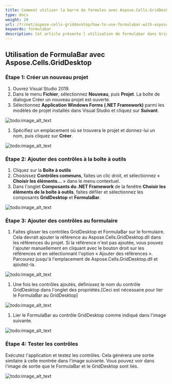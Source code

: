 ```yaml
---
title: Comment utiliser la barre de formules avec Aspose.Cells.GridDesktop
type: docs
weight: 20
url: /fr/net/aspose-cells-griddesktop/how-to-use-formulabar-with-aspose-cells-griddesktop/
keywords: formulabar
description: Cet article présente l utilisation de formulabar dans GridDesktop.
---
```


## **Utilisation de FormulaBar avec Aspose.Cells.GridDesktop**
### **Étape 1: Créer un nouveau projet**
1. Ouvrez Visual Studio 2019.
1. Dans le menu **Fichier**, sélectionnez **Nouveau**, puis **Projet**.
   La boîte de dialogue Créer un nouveau projet est ouverte.
1. Sélectionnez **Application Windows Forms (.NET Framework)** parmi les modèles de projet installés dans Visual Studio et cliquez sur **Suivant**.

![todo:image_alt_text](how-to-use-formulabar-with-aspose-cells-griddesktop_1.jpg)

1. Spécifiez un emplacement où se trouvera le projet et donnez-lui un nom, puis cliquez sur **Créer**.

![todo:image_alt_text](how-to-use-formulabar-with-aspose-cells-griddesktop_2.jpg)
### **Étape 2: Ajouter des contrôles à la boîte à outils**
1. Cliquez sur la **Boîte à outils**
1. Choisissez **Contrôles communs**, faites un clic droit, et sélectionnez « **Choisir les éléments...** » dans le menu contextuel.
1. Dans l'onglet **Composants du .NET Framework** de la fenêtre **Choisir les éléments de la boîte à outils**, faites défiler et sélectionnez les composants **GridDesktop** et **FormulaBar**.

![todo:image_alt_text](how-to-use-formulabar-with-aspose-cells-griddesktop_3.jpg)
### **Étape 3: Ajouter des contrôles au formulaire**
1. Faites glisser les contrôles GridDesktop et FormulaBar sur le formulaire. Cela devrait ajouter la référence au Aspose.Cells.GridDesktop.dll dans les références du projet. Si la référence n'est pas ajoutée, vous pouvez l'ajouter manuellement en cliquant avec le bouton droit sur les références et en sélectionnant l'option « Ajouter des références ». Parcourez jusqu'à l'emplacement de Aspose.Cells.GridDesktop.dll et ajoutez-la.

![todo:image_alt_text](how-to-use-formulabar-with-aspose-cells-griddesktop_4.jpg)

1. Une fois les contrôles ajoutés, définissez le nom du contrôle GridDesktop dans l'onglet des propriétés.[Ceci est nécessaire pour lier le FormulaBar au GridDesktop]

![todo:image_alt_text](how-to-use-formulabar-with-aspose-cells-griddesktop_5.jpg)

1. Lier le FormulaBar au contrôle GridDesktop comme indiqué dans l'image suivante.

![todo:image_alt_text](how-to-use-formulabar-with-aspose-cells-griddesktop_6.jpg)
### **Étape 4: Tester les contrôles**
Exécutez l'application et testez les contrôles. Cela générera une sortie similaire à celle montrée dans l'image suivante. Vous pouvez voir dans l'image de sortie que le FormulaBar et le GridDesktop sont liés.

![todo:image_alt_text](how-to-use-formulabar-with-aspose-cells-griddesktop_7.jpg)
